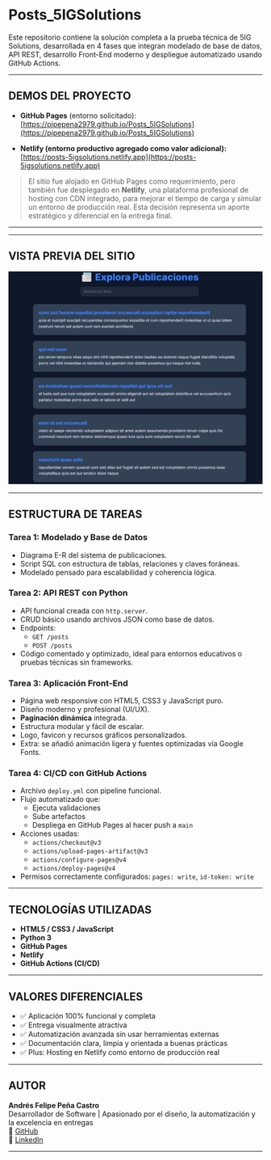 # Posts_5IGSolutions

Este repositorio contiene la solución completa a la prueba técnica de 5IG Solutions, desarrollada en 4 fases que integran modelado de base de datos, API REST, desarrollo Front-End moderno y despliegue automatizado usando GitHub Actions.

---

## DEMOS DEL PROYECTO

- **GitHub Pages** (entorno solicitado):  
  [https://pipepena2979.github.io/Posts_5IGSolutions](https://pipepena2979.github.io/Posts_5IGSolutions)

- **Netlify (entorno productivo agregado como valor adicional):**  
  [https://posts-5igsolutions.netlify.app](https://posts-5igsolutions.netlify.app)

> El sitio fue alojado en GitHub Pages como requerimiento, pero también fue desplegado en **Netlify**, una plataforma profesional de hosting con CDN integrado, para mejorar el tiempo de carga y simular un entorno de producción real. Esta decisión representa un aporte estratégico y diferencial en la entrega final.

---

---

## VISTA PREVIA DEL SITIO

<p align="center">
  <img src="image/vista_previa.png" alt="Vista previa del sitio web" width="800"/>
</p>

---

## ESTRUCTURA DE TAREAS

### Tarea 1: Modelado y Base de Datos
- Diagrama E-R del sistema de publicaciones.
- Script SQL con estructura de tablas, relaciones y claves foráneas.
- Modelado pensado para escalabilidad y coherencia lógica.

### Tarea 2: API REST con Python
- API funcional creada con `http.server`.
- CRUD básico usando archivos JSON como base de datos.
- Endpoints:
  - `GET /posts`
  - `POST /posts`
- Código comentado y optimizado, ideal para entornos educativos o pruebas técnicas sin frameworks.

### Tarea 3: Aplicación Front-End
- Página web responsive con HTML5, CSS3 y JavaScript puro.
- Diseño moderno y profesional (UI/UX).
- **Paginación dinámica** integrada.
- Estructura modular y fácil de escalar.
- Logo, favicon y recursos gráficos personalizados.
- Extra: se añadió animación ligera y fuentes optimizadas vía Google Fonts.

### Tarea 4: CI/CD con GitHub Actions
- Archivo `deploy.yml` con pipeline funcional.
- Flujo automatizado que:
  - Ejecuta validaciones
  - Sube artefactos
  - Despliega en GitHub Pages al hacer push a `main`
- Acciones usadas:
  - `actions/checkout@v3`
  - `actions/upload-pages-artifact@v3`
  - `actions/configure-pages@v4`
  - `actions/deploy-pages@v4`
- Permisos correctamente configurados: `pages: write`, `id-token: write`

---

## TECNOLOGÍAS UTILIZADAS

- **HTML5 / CSS3 / JavaScript**
- **Python 3**
- **GitHub Pages**
- **Netlify**
- **GitHub Actions (CI/CD)**

---

## VALORES DIFERENCIALES

- ✅ Aplicación 100% funcional y completa
- ✅ Entrega visualmente atractiva
- ✅ Automatización avanzada sin usar herramientas externas
- ✅ Documentación clara, limpia y orientada a buenas prácticas
- ✅ Plus: Hosting en Netlify como entorno de producción real

---

## AUTOR

**Andrés Felipe Peña Castro**  
Desarrollador de Software | Apasionado por el diseño, la automatización y la excelencia en entregas  
🔗 [GitHub](https://github.com/Pipepena2979)  
🔗 [LinkedIn](https://www.linkedin.com/in/pipepenadev/)

---
